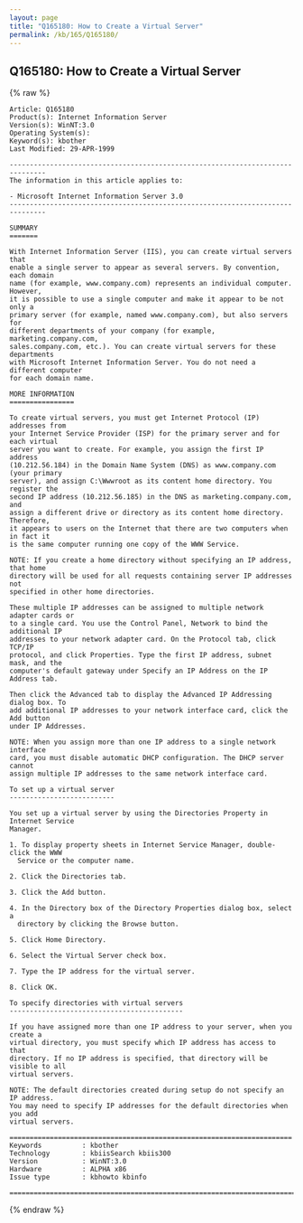 ```yaml
---
layout: page
title: "Q165180: How to Create a Virtual Server"
permalink: /kb/165/Q165180/
---
```


## Q165180: How to Create a Virtual Server

{% raw %}

	Article: Q165180
	Product(s): Internet Information Server
	Version(s): WinNT:3.0
	Operating System(s): 
	Keyword(s): kbother
	Last Modified: 29-APR-1999
	
	-------------------------------------------------------------------------------
	The information in this article applies to:
	
	- Microsoft Internet Information Server 3.0 
	-------------------------------------------------------------------------------
	
	SUMMARY
	=======
	
	With Internet Information Server (IIS), you can create virtual servers that
	enable a single server to appear as several servers. By convention, each domain
	name (for example, www.company.com) represents an individual computer. However,
	it is possible to use a single computer and make it appear to be not only a
	primary server (for example, named www.company.com), but also servers for
	different departments of your company (for example, marketing.company.com,
	sales.company.com, etc.). You can create virtual servers for these departments
	with Microsoft Internet Information Server. You do not need a different computer
	for each domain name.
	
	MORE INFORMATION
	================
	
	To create virtual servers, you must get Internet Protocol (IP) addresses from
	your Internet Service Provider (ISP) for the primary server and for each virtual
	server you want to create. For example, you assign the first IP address
	(10.212.56.184) in the Domain Name System (DNS) as www.company.com (your primary
	server), and assign C:\Wwwroot as its content home directory. You register the
	second IP address (10.212.56.185) in the DNS as marketing.company.com, and
	assign a different drive or directory as its content home directory. Therefore,
	it appears to users on the Internet that there are two computers when in fact it
	is the same computer running one copy of the WWW Service.
	
	NOTE: If you create a home directory without specifying an IP address, that home
	directory will be used for all requests containing server IP addresses not
	specified in other home directories.
	
	These multiple IP addresses can be assigned to multiple network adapter cards or
	to a single card. You use the Control Panel, Network to bind the additional IP
	addresses to your network adapter card. On the Protocol tab, click TCP/IP
	protocol, and click Properties. Type the first IP address, subnet mask, and the
	computer's default gateway under Specify an IP Address on the IP Address tab.
	
	Then click the Advanced tab to display the Advanced IP Addressing dialog box. To
	add additional IP addresses to your network interface card, click the Add button
	under IP Addresses.
	
	NOTE: When you assign more than one IP address to a single network interface
	card, you must disable automatic DHCP configuration. The DHCP server cannot
	assign multiple IP addresses to the same network interface card.
	
	To set up a virtual server
	--------------------------
	
	You set up a virtual server by using the Directories Property in Internet Service
	Manager.
	
	1. To display property sheets in Internet Service Manager, double-click the WWW
	  Service or the computer name.
	
	2. Click the Directories tab.
	
	3. Click the Add button.
	
	4. In the Directory box of the Directory Properties dialog box, select a
	  directory by clicking the Browse button.
	
	5. Click Home Directory.
	
	6. Select the Virtual Server check box.
	
	7. Type the IP address for the virtual server.
	
	8. Click OK.
	
	To specify directories with virtual servers
	-------------------------------------------
	
	If you have assigned more than one IP address to your server, when you create a
	virtual directory, you must specify which IP address has access to that
	directory. If no IP address is specified, that directory will be visible to all
	virtual servers.
	
	NOTE: The default directories created during setup do not specify an IP address.
	You may need to specify IP addresses for the default directories when you add
	virtual servers.
	
	======================================================================
	Keywords          : kbother 
	Technology        : kbiisSearch kbiis300
	Version           : WinNT:3.0
	Hardware          : ALPHA x86
	Issue type        : kbhowto kbinfo
	
	=============================================================================
	

{% endraw %}
